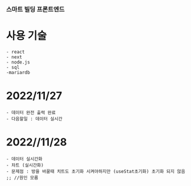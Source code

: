 ### 스마트 빌딩 프론트엔드

# 사용 기술

    - react
    - next
    - node.js
    - sql
    -mariardb

# 2022/11/27

    - 데이터 완전 출력 완료
    - 다음할일 : 데이터 실시간

# 2022//11/28

    - 데이터 실시간화
    - 차트 (실시간화)
    - 문제점 : 방을 바꿀때 치트도 초기화 시켜야하지만 (useStat초기화) 초기화 되지 않음 ;; //원인 모름
